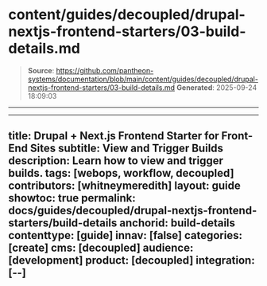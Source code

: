# content/guides/decoupled/drupal-nextjs-frontend-starters/03-build-details.md

> **Source**: https://github.com/pantheon-systems/documentation/blob/main/content/guides/decoupled/drupal-nextjs-frontend-starters/03-build-details.md
> **Generated**: 2025-09-24 18:09:03

---

---
title: Drupal + Next.js Frontend Starter for Front-End Sites
subtitle: View and Trigger Builds
description: Learn how to view and trigger builds.
tags: [webops, workflow, decoupled]
contributors: [whitneymeredith]
layout: guide
showtoc: true
permalink: docs/guides/decoupled/drupal-nextjs-frontend-starters/build-details
anchorid: build-details
contenttype: [guide]
innav: [false]
categories: [create]
cms: [decoupled]
audience: [development]
product: [decoupled]
integration: [--]
---

<Partial file="decoupled-build-info.md" />